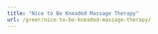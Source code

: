 ```yaml
---
title: "Nice to Be Kneaded Massage Therapy"
url: /greer/nice-to-be-kneaded-massage-therapy/
---
```

